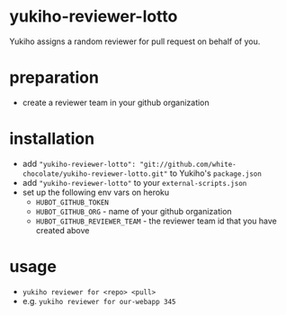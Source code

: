 # yukiho-reviewer-lotto
Yukiho assigns a random reviewer for pull request on behalf of you.

# preparation
* create a reviewer team in your github organization

# installation
* add `"yukiho-reviewer-lotto": "git://github.com/white-chocolate/yukiho-reviewer-lotto.git"` to Yukiho's `package.json`
* add `"yukiho-reviewer-lotto"` to your `external-scripts.json`
* set up the following env vars on heroku
    * `HUBOT_GITHUB_TOKEN`
    * `HUBOT_GITHUB_ORG` - name of your github organization
    * `HUBOT_GITHUB_REVIEWER_TEAM` - the reviewer team id that you have created above

# usage
* `yukiho reviewer for <repo> <pull>`
* e.g. `yukiho reviewer for our-webapp 345`
